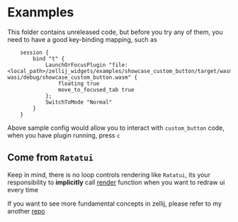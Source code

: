 # Exanmples

This folder contains unreleased code, but before you try any of them, you need to have a good key-binding mapping, such as 

```
    session {
        bind "t" {
            LaunchOrFocusPlugin "file:<local_path>/zellij_widgets/examples/showcase_custom_button/target/wasm32-wasi/debug/showcase_custom_button.wasm" {
                floating true
                move_to_focused_tab true
            };
            SwitchToMode "Normal"
        }
    }
```

Above sample config would allow you to interact with `custom_button` code, when you have plugin running, press `c`


## Come from `Ratatui`
Keep in mind, there is no loop controls rendering like `Ratatui`, its your responsibility to **implicitly** call [render](https://zellij.dev/documentation/plugin-lifecycle) function when you want to redraw ui every time

If you want to see more fundamental concepts in zellij, please refer to my another [repo](https://github.com/Kangaxx-0/first-zellij-plugin/tree/main)


